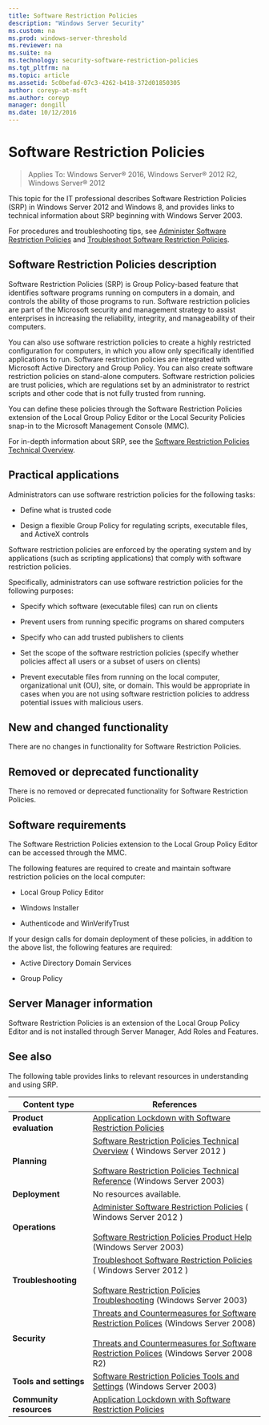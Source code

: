 ```yaml
---
title: Software Restriction Policies
description: "Windows Server Security"
ms.custom: na
ms.prod: windows-server-threshold
ms.reviewer: na
ms.suite: na
ms.technology: security-software-restriction-policies
ms.tgt_pltfrm: na
ms.topic: article
ms.assetid: 5c0befad-07c3-4262-b418-372d01850305
author: coreyp-at-msft
ms.author: coreyp
manager: dongill
ms.date: 10/12/2016
---
```

# Software Restriction Policies

>Applies To: Windows Server&reg; 2016, Windows Server&reg; 2012 R2, Windows Server&reg; 2012

This topic for the IT professional describes Software Restriction Policies (SRP) in  Windows Server 2012  and Windows 8, and provides links to technical information about SRP beginning with Windows Server 2003.

For procedures and troubleshooting tips, see [Administer Software Restriction Policies](administer-software-restriction-policies.md) and [Troubleshoot Software Restriction Policies](troubleshoot-software-restriction-policies.md).

## <a name="BKMK_OVER"></a>Software Restriction Policies description
Software Restriction Policies (SRP) is Group Policy-based feature that identifies software programs running on computers in a domain, and controls the ability of those programs to run. Software restriction policies are part of the Microsoft security and management strategy to assist enterprises in increasing the reliability, integrity, and manageability of their computers.

You can also use software restriction policies to create a highly restricted configuration for computers, in which you allow only specifically identified applications to run. Software restriction policies are integrated with Microsoft Active Directory and Group Policy. You can also create software restriction policies on stand-alone computers. Software restriction policies are trust policies, which are regulations set by an administrator to restrict scripts and other code that is not fully trusted from running.

You can define these policies through the Software Restriction Policies extension of the Local Group Policy Editor or the Local Security Policies snap-in to the Microsoft Management Console (MMC).

For in-depth information about SRP, see the [Software Restriction Policies Technical Overview](software-restriction-policies-technical-overview.md).

## <a name="BKMK_APP"></a>Practical applications
Administrators can use software restriction policies for the following tasks:

-   Define what is trusted code

-   Design a flexible Group Policy for regulating scripts, executable files, and ActiveX controls

Software restriction policies are enforced by the operating system and by applications (such as scripting applications) that comply with software restriction policies.

Specifically, administrators can use software restriction policies for the following purposes:

-   Specify which software (executable files) can run on clients

-   Prevent users from running specific programs on shared computers

-   Specify who can add trusted publishers to clients

-   Set the scope of the software restriction policies (specify whether policies affect all users or a subset of users on clients)

-   Prevent executable files from running on the local computer, organizational unit (OU), site, or domain. This would be appropriate in cases when you are not using software restriction policies to address potential issues with malicious users.

## <a name="BKMK_NEW"></a>New and changed functionality
There are no changes in functionality for Software Restriction Policies.

## <a name="BKMK_DEP"></a>Removed or deprecated functionality
There is no removed or deprecated functionality for Software Restriction Policies.

## <a name="BKMK_SOFT"></a>Software requirements
The Software Restriction Policies extension to the Local Group Policy Editor can be accessed through the MMC.

The following features are required to create and maintain software restriction policies on the local computer:

-   Local Group Policy Editor

-   Windows Installer

-   Authenticode and WinVerifyTrust

If your design calls for domain deployment of these policies, in addition to the above list, the following features are required:

-   Active Directory Domain Services

-   Group Policy

## <a name="BKMK_INSTALL"></a>Server Manager information
Software Restriction Policies is an extension of the Local Group Policy Editor and is not installed through Server Manager, Add Roles and Features.

## <a name="BKMK_LINKS"></a>See also
The following table provides links to relevant resources in understanding and using SRP.

|Content type|References|
|--------|-------|
|**Product evaluation**|[Application Lockdown with Software Restriction Policies](http://technet.microsoft.com/magazine/2008.06.srp.aspx?pr=blog)|
|**Planning**|[Software Restriction Policies Technical Overview](software-restriction-policies-technical-overview.md) ( Windows Server 2012 )<br /><br />[Software Restriction Policies Technical Reference](http://technet.microsoft.com/library/cc728085(v=WS.10).aspx) (Windows Server 2003)|
|**Deployment**|No resources available.|
|**Operations**|[Administer Software Restriction Policies](administer-software-restriction-policies.md) ( Windows Server 2012 )<br /><br />[Software Restriction Policies Product Help](http://technet.microsoft.com/library/cc779607(v=WS.10).aspx) (Windows Server 2003)|
|**Troubleshooting**|[Troubleshoot Software Restriction Policies](troubleshoot-software-restriction-policies.md) ( Windows Server 2012 )<br /><br />[Software Restriction Policies Troubleshooting](http://technet.microsoft.com/library/cc737011(v=WS.10).aspx) (Windows Server 2003)|
|**Security**|[Threats and Countermeasures for Software Restriction Polices](http://technet.microsoft.com/library/dd349795(v=WS.10).aspx) (Windows Server 2008)<br /><br />[Threats and Countermeasures for Software Restriction Polices](http://technet.microsoft.com/library/hh125926(v=WS.10).aspx) (Windows Server 2008 R2)|
|**Tools and settings**|[Software Restriction Policies Tools and Settings](http://technet.microsoft.com/library/cc782454(v=WS.10).aspx) (Windows Server 2003)|
|**Community resources**|[Application Lockdown with Software Restriction Policies](http://technet.microsoft.com/magazine/2008.06.srp.aspx?pr=blog)|



